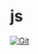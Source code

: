 # js

[![Git](https://app.soluble.cloud/api/v1/public/badges/e39a3bd9-aabd-4d59-9fa0-53de069b6a22.svg?orgId=666444378491)](https://app.soluble.cloud/repos/details/github.com/ayoinc/js?orgId=666444378491)  

